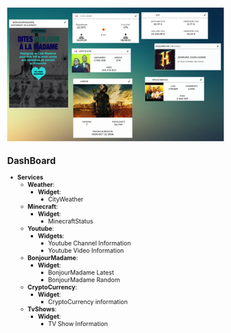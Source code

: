 ![alt text](https://github.com/jordanbonaldi/DashBoard/raw/master/doc/dashboard.png)

## DashBoard


 - **Services**
	 - **Weather**:
		 - **Widget**:
			- CityWeather
	 - **Minecraft**:
		 - **Widget**:
			- MinecraftStatus
	 - **Youtube**:
		 - **Widgets**:
			- Youtube Channel Information
			- Youtube Video Information
	 - **BonjourMadame**:
		 - **Widget**:
			- BonjourMadame Latest
			- BonjourMadame Random
	- **CryptoCurrency**:
		 - **Widget**:
			- CryptoCurrency information
	- **TvShows**:
		 - **Widget**:
			- TV Show Information
